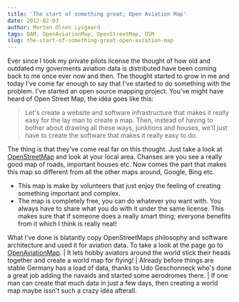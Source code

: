 ```yaml
---
title: 'The start of something great; Open Aviation Map'
date: 2012-02-03
author: Morten Olsen Lysgaard
tags: OAM, OpenAviationMap, OpenStreetMap, OSM
slug: the-start-of-something-great-open-aviation-map
---
```


Ever since I took my private pilots license the thought of how old and
outdated my goverments aviation data is distributed have been coming
back to me once ever now and then. The thought started to grow in me and
today I've come far enough to say that I've started to do something with
the problem. I've started an open source mapping project. You've might
have heard of Open Street Map, the idéa goes like this:

> Let's create a website and software infrastructure that makes it
> really easy for the lay man to create a map. Then, instead of having
> to bother about drawing all these ways, junktions and houses, we'll
> just have to create the software that makes it really easy to do.

The thing is that they've come real far on this thought. Just take a
look at [OpenStreetMap](http://osm.org) and look at your local area.
Chanses are you see a really good map of roads, important houses etc.
Now comes the part that makes this map so different from all the other
maps around, Google, Bing etc.

-   This map is make by volunteers that just enjoy the feeling of
    creating something important and complex.
-   The map is completely free, you can do whatever you want with. You
    always have to share what you do with it under the same license.
    This makes sure that if someone does a really smart thing; everyone
    benefits from it which I think is really neat!

What I've done is blatantly copy OpenStreetMaps philosophy and
software architecture and used it for aviation data. To take a look at
the page go to [OpenAviationMap](http://openaviationmap.org). | It lets
hobby aviators around the world stick their heads together and create a
world map for flying! | Already before things are stable Germany has a
load of data, thanks to Udo Geschonneck who's done a great job adding
the navaids and started some aerodromes there. | If one man can create
that much data in just a few days, then creating a world map maybe
issn't such a crazy idéa afterall.
